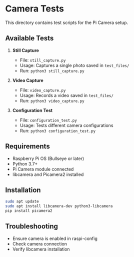 # Camera Tests

This directory contains test scripts for the Pi Camera setup.

## Available Tests

1. **Still Capture**
   - File: `still_capture.py`
   - Usage: Captures a single photo saved in `test_files/`
   - Run: `python3 still_capture.py`

2. **Video Capture**
   - File: `video_capture.py`
   - Usage: Records a video saved in `test_files/`
   - Run: `python3 video_capture.py`

3. **Configuration Test**
   - File: `configuration_test.py`
   - Usage: Tests different camera configurations
   - Run: `python3 configuration_test.py`

## Requirements
- Raspberry Pi OS (Bullseye or later)
- Python 3.7+
- Pi Camera module connected
- libcamera and Picamera2 installed

## Installation
```bash
sudo apt update
sudo apt install libcamera-dev python3-libcamera
pip install picamera2
```

## Troubleshooting
- Ensure camera is enabled in raspi-config
- Check camera connection
- Verify libcamera installation
